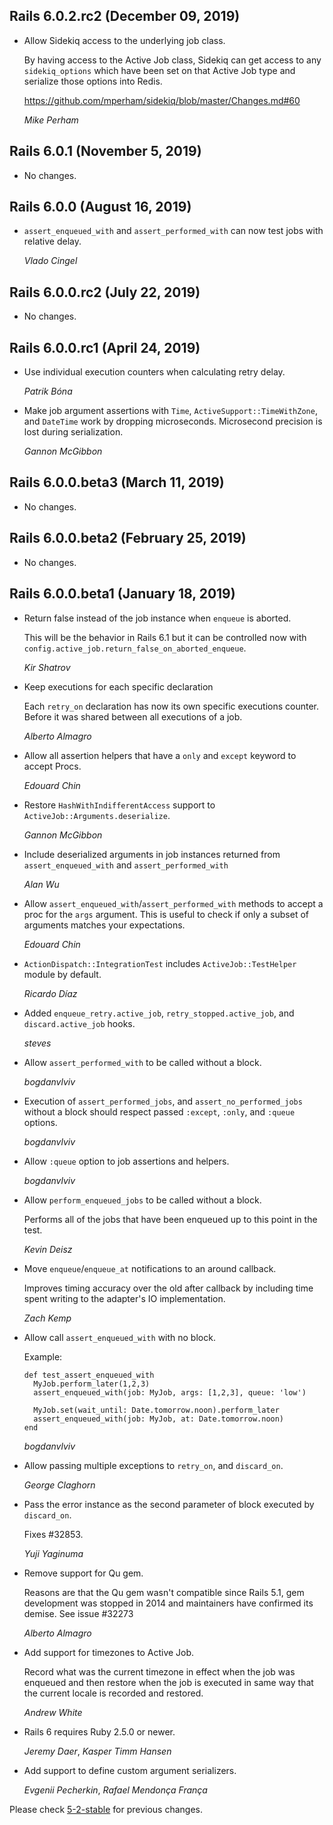 ## Rails 6.0.2.rc2 (December 09, 2019) ##

*   Allow Sidekiq access to the underlying job class.

    By having access to the Active Job class, Sidekiq can get access to any `sidekiq_options` which
    have been set on that Active Job type and serialize those options into Redis.

    https://github.com/mperham/sidekiq/blob/master/Changes.md#60

    *Mike Perham*


## Rails 6.0.1 (November 5, 2019) ##

*   No changes.


## Rails 6.0.0 (August 16, 2019) ##

*   `assert_enqueued_with` and `assert_performed_with` can now test jobs with relative delay.

    *Vlado Cingel*


## Rails 6.0.0.rc2 (July 22, 2019) ##

*   No changes.


## Rails 6.0.0.rc1 (April 24, 2019) ##

*   Use individual execution counters when calculating retry delay.

    *Patrik Bóna*

*   Make job argument assertions with `Time`, `ActiveSupport::TimeWithZone`, and `DateTime` work by dropping microseconds. Microsecond precision is lost during serialization.

    *Gannon McGibbon*


## Rails 6.0.0.beta3 (March 11, 2019) ##

*   No changes.


## Rails 6.0.0.beta2 (February 25, 2019) ##

*   No changes.


## Rails 6.0.0.beta1 (January 18, 2019) ##

*   Return false instead of the job instance when `enqueue` is aborted.

    This will be the behavior in Rails 6.1 but it can be controlled now with
    `config.active_job.return_false_on_aborted_enqueue`.

    *Kir Shatrov*

*   Keep executions for each specific declaration

    Each `retry_on` declaration has now its own specific executions counter. Before it was
    shared between all executions of a job.

    *Alberto Almagro*

*   Allow all assertion helpers that have a `only` and `except` keyword to accept
    Procs.

    *Edouard Chin*

*   Restore `HashWithIndifferentAccess` support to `ActiveJob::Arguments.deserialize`.

    *Gannon McGibbon*

*   Include deserialized arguments in job instances returned from
    `assert_enqueued_with` and `assert_performed_with`

    *Alan Wu*

*   Allow `assert_enqueued_with`/`assert_performed_with` methods to accept
    a proc for the `args` argument. This is useful to check if only a subset of arguments
    matches your expectations.

    *Edouard Chin*

*   `ActionDispatch::IntegrationTest` includes `ActiveJob::TestHelper` module by default.

    *Ricardo Díaz*

*   Added `enqueue_retry.active_job`, `retry_stopped.active_job`, and `discard.active_job` hooks.

    *steves*

*   Allow `assert_performed_with` to be called without a block.

    *bogdanvlviv*

*   Execution of `assert_performed_jobs`, and `assert_no_performed_jobs`
    without a block should respect passed `:except`, `:only`, and `:queue` options.

    *bogdanvlviv*

*   Allow `:queue` option to job assertions and helpers.

    *bogdanvlviv*

*   Allow `perform_enqueued_jobs` to be called without a block.

    Performs all of the jobs that have been enqueued up to this point in the test.

    *Kevin Deisz*

*   Move `enqueue`/`enqueue_at` notifications to an around callback.

    Improves timing accuracy over the old after callback by including
    time spent writing to the adapter's IO implementation.

    *Zach Kemp*

*   Allow call `assert_enqueued_with` with no block.

    Example:
    ```
    def test_assert_enqueued_with
      MyJob.perform_later(1,2,3)
      assert_enqueued_with(job: MyJob, args: [1,2,3], queue: 'low')

      MyJob.set(wait_until: Date.tomorrow.noon).perform_later
      assert_enqueued_with(job: MyJob, at: Date.tomorrow.noon)
    end
    ```

    *bogdanvlviv*

*   Allow passing multiple exceptions to `retry_on`, and `discard_on`.

    *George Claghorn*

*   Pass the error instance as the second parameter of block executed by `discard_on`.

    Fixes #32853.

    *Yuji Yaginuma*

*   Remove support for Qu gem.

    Reasons are that the Qu gem wasn't compatible since Rails 5.1,
    gem development was stopped in 2014 and maintainers have
    confirmed its demise. See issue #32273

    *Alberto Almagro*

*   Add support for timezones to Active Job.

    Record what was the current timezone in effect when the job was
    enqueued and then restore when the job is executed in same way
    that the current locale is recorded and restored.

    *Andrew White*

*   Rails 6 requires Ruby 2.5.0 or newer.

    *Jeremy Daer*, *Kasper Timm Hansen*

*   Add support to define custom argument serializers.

    *Evgenii Pecherkin*, *Rafael Mendonça França*


Please check [5-2-stable](https://github.com/rails/rails/blob/5-2-stable/activejob/CHANGELOG.md) for previous changes.
